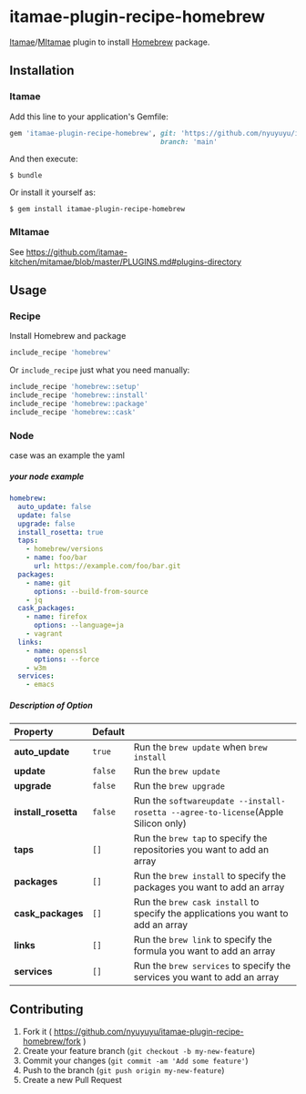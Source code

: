 # itamae-plugin-recipe-homebrew

[Itamae](https://github.com/itamae-kitchen/itamae)/[MItamae](https://github.com/itamae-kitchen/mitamae) plugin to install [Homebrew](https://brew.sh/) package.


## Installation
### Itamae

Add this line to your application's Gemfile:

```ruby
gem 'itamae-plugin-recipe-homebrew', git: 'https://github.com/nyuyuyu/itamae-plugin-recipe-homebrew.git',
                                     branch: 'main'
```

And then execute:

    $ bundle

Or install it yourself as:

    $ gem install itamae-plugin-recipe-homebrew

### MItamae

See https://github.com/itamae-kitchen/mitamae/blob/master/PLUGINS.md#plugins-directory


## Usage

### Recipe

Install Homebrew and package

```ruby
include_recipe 'homebrew'
```

Or `include_recipe` just what you need manually:

```ruby
include_recipe 'homebrew::setup'
include_recipe 'homebrew::install'
include_recipe 'homebrew::package'
include_recipe 'homebrew::cask'
```

### Node

case was an example the yaml

##### your node example
```yaml
homebrew:
  auto_update: false
  update: false
  upgrade: false
  install_rosetta: true
  taps:
    - homebrew/versions
    - name: foo/bar
      url: https://example.com/foo/bar.git
  packages:
    - name: git
      options: --build-from-source
    - jq
  cask_packages:
    - name: firefox
      options: --language=ja
    - vagrant
  links:
    - name: openssl
      options: --force
    - w3m
  services:
    - emacs
```

##### Description of Option

| Property            | Default |                                                                                   |
|:--------------------|:--------|:----------------------------------------------------------------------------------|
| **auto_update**     | `true`  | Run the `brew update` when `brew install`                                         |
| **update**          | `false` | Run the `brew update`                                                             |
| **upgrade**         | `false` | Run the `brew upgrade`                                                            |
| **install_rosetta** | `false` | Run the `softwareupdate --install-rosetta --agree-to-license`(Apple Silicon only) |
| **taps**            | `[]`    | Run the `brew tap` to specify the repositories you want to add an array           |
| **packages**        | `[]`    | Run the `brew install` to specify the packages you want to add an array           |
| **cask_packages**   | `[]`    | Run the `brew cask install` to specify the applications you want to add an array  |
| **links**           | `[]`    | Run the `brew link` to specify the formula you want to add an array               |
| **services**        | `[]`    | Run the `brew services` to specify the services you want to add an array          |


## Contributing

1. Fork it ( https://github.com/nyuyuyu/itamae-plugin-recipe-homebrew/fork )
2. Create your feature branch (`git checkout -b my-new-feature`)
3. Commit your changes (`git commit -am 'Add some feature'`)
4. Push to the branch (`git push origin my-new-feature`)
5. Create a new Pull Request
